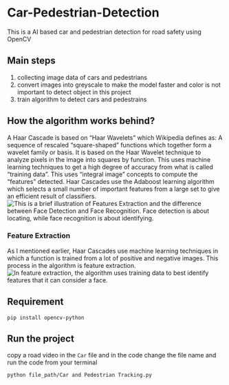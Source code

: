 # Car-Pedestrian-Detection

This is a AI based car and pedestrian detection for road safety using OpenCV

## Main steps

1. collecting image data of cars and pedestrians
2. convert images into greyscale to make the model faster and color is not important to detect object in this project
3. train algorithm to detect cars and pedestrains

## How the algorithm works behind?


A Haar Cascade is based on “Haar Wavelets” which Wikipedia defines as:
A sequence of rescaled “square-shaped” functions which together form a wavelet family or basis.
It is based on the Haar Wavelet technique to analyze pixels in the image into squares by function. This uses machine learning techniques to get a high degree of accuracy from what is called “training data”. This uses “integral image” concepts to compute the “features” detected. Haar Cascades use the Adaboost learning algorithm which selects a small number of important features from a large set to give an efficient result of classifiers.
![This is a brief illustration of Features Extraction and the difference between Face Detection and Face Recognition. Face detection is about locating, while face recognition is about identifying.](https://miro.medium.com/max/1400/1*Qs62ETmtyShs9yQUWZxb8Q.png)

### Feature Extraction

As I mentioned earlier, Haar Cascades use machine learning techniques in which a function is trained from a lot of positive and negative images. This process in the algorithm is feature extraction.
![In feature extraction, the algorithm uses training data to best identify features that it can consider a face.](https://miro.medium.com/max/1400/1*XFbTIeG91oW9Tj4uXl2yOg.png)

## Requirement 
```
pip install opencv-python
```

## Run the project

copy a road video in the ```Car``` file and in the code change the file name and run the code from your terminal

```python file_path/Car and Pedestrian Tracking.py```
